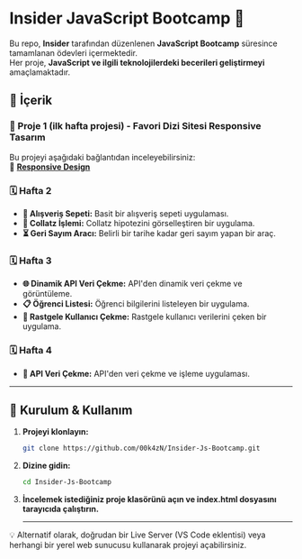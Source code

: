 # Insider JavaScript Bootcamp 🚀

Bu repo, **Insider** tarafından düzenlenen **JavaScript Bootcamp** süresince tamamlanan ödevleri içermektedir.  
Her proje, **JavaScript ve ilgili teknolojilerdeki becerileri geliştirmeyi** amaçlamaktadır.

## 📌 İçerik
### 🎯 Proje 1 (ilk hafta projesi) - Favori Dizi Sitesi Responsive Tasarım  
Bu projeyi aşağıdaki bağlantıdan inceleyebilirsiniz:  
🔗 **[Responsive Design](https://00k4zn.github.io/Responsive-Design/)**  

### 🗓 Hafta 2
- **🛒 Alışveriş Sepeti:** Basit bir alışveriş sepeti uygulaması.
- **🔢 Collatz İşlemi:** Collatz hipotezini görselleştiren bir uygulama.
- **⏳ Geri Sayım Aracı:** Belirli bir tarihe kadar geri sayım yapan bir araç.

### 🗓 Hafta 3
- **🌐 Dinamik API Veri Çekme:** API'den dinamik veri çekme ve görüntüleme.
- **📋 Öğrenci Listesi:** Öğrenci bilgilerini listeleyen bir uygulama.
- **👥 Rastgele Kullanıcı Çekme:** Rastgele kullanıcı verilerini çeken bir uygulama.

### 🗓 Hafta 4
- **📡 API Veri Çekme:** API'den veri çekme ve işleme uygulaması.

---

## 🚀 Kurulum & Kullanım

1. **Projeyi klonlayın:**  
   ```bash
   git clone https://github.com/00k4zN/Insider-Js-Bootcamp.git
2. **Dizine gidin:**
   ```bash
   cd Insider-Js-Bootcamp
3. **İncelemek istediğiniz proje klasörünü açın ve index.html dosyasını tarayıcıda çalıştırın.**
   ___
💡 Alternatif olarak, doğrudan bir Live Server (VS Code eklentisi) veya herhangi bir yerel web sunucusu kullanarak projeyi açabilirsiniz.

